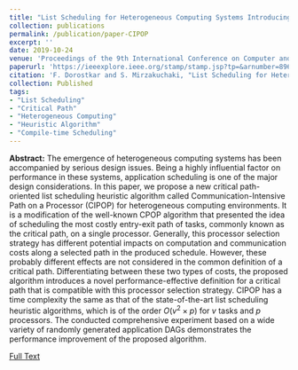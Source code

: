 ```yaml
---
title: "List Scheduling for Heterogeneous Computing Systems Introducing a Performance-Effective Definition for Critical Path"
collection: publications
permalink: /publication/paper-CIPOP
excerpt: ''
date: 2019-10-24
venue: 'Proceedings of the 9th International Conference on Computer and Knowledge Engineering (ICCKE)'
paperurl: 'https://ieeexplore.ieee.org/stamp/stamp.jsp?tp=&arnumber=8964738'
citation: 'F. Dorostkar and S. Mirzakuchaki, "List Scheduling for Heterogeneous Computing Systems Introducing a Performance-Effective Definition for Critical Path," 2019 9th International Conference on Computer and Knowledge Engineering (ICCKE), Mashhad, Iran, 2019, pp. 356-362, doi: 10.1109/ICCKE48569.2019.8964738.'
collection: Published
tags: 
- "List Scheduling"
- "Critical Path"
- "Heterogeneous Computing"
- "Heuristic Algorithm"
- "Compile-time Scheduling"
---
```


**Abstract:** The emergence of heterogeneous computing systems has been accompanied by serious design issues. Being a highly influential factor on performance in these systems, application scheduling is one of the major design considerations. In this paper, we propose a new critical path-oriented list scheduling heuristic algorithm called Communication-Intensive Path on a Processor (CIPOP) for heterogeneous computing environments. It is a modification of the well-known CPOP algorithm that presented the idea of scheduling the most costly entry-exit path of tasks, commonly known as the critical path, on a single processor. Generally, this processor selection strategy has different potential impacts on computation and communication costs along a selected path in the produced schedule. However, these probably different effects are not considered in the common definition of a critical path. Differentiating between these two types of costs, the proposed algorithm introduces a novel performance-effective definition for a critical path that is compatible with this processor selection strategy. CIPOP has a time complexity the same as that of the state-of-the-art list scheduling heuristic algorithms, which is of the order $O(v^2 \times p)$ for $v$ tasks and $p$ processors. The conducted comprehensive experiment based on a wide variety of randomly generated application DAGs demonstrates the performance improvement of the proposed algorithm.

[Full Text](https://ieeexplore.ieee.org/stamp/stamp.jsp?tp=&arnumber=8964738)